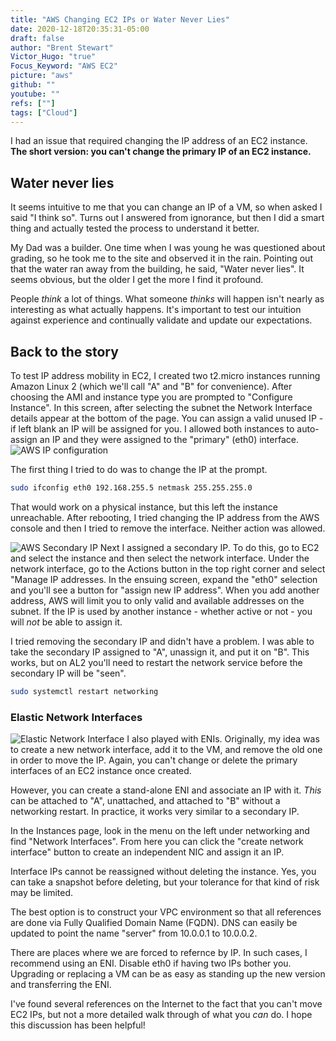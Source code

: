 ```yaml
---
title: "AWS Changing EC2 IPs or Water Never Lies"
date: 2020-12-18T20:35:31-05:00
draft: false
author: "Brent Stewart"
Victor_Hugo: "true"
Focus_Keyword: "AWS EC2"
picture: "aws"
github: ""
youtube: ""
refs: [""]
tags: ["Cloud"]
---
```

I had an issue that required changing the IP address of an EC2 instance.  __The short version: you can't change the primary IP of an EC2 instance.__

## Water never lies ##

It seems intuitive to me that you can change an IP of a VM, so when asked I said "I think so".  Turns out I answered from ignorance, but then I did a smart thing and actually tested the process to understand it better.

My Dad was a builder.  One time when I was young he was questioned about grading, so he took me to the site and observed it in the rain.  Pointing out that the water ran away from the building, he said, "Water never lies".  It seems obvious, but the older I get the more I find it profound.

People _think_ a lot of things.  What someone _thinks_ will happen isn't nearly as interesting as what actually happens.  It's important to test our intuition against experience and continually validate and update our expectations.

## Back to the story ##

To test IP address mobility in EC2, I created two t2.micro instances running Amazon Linux 2 (which we'll call "A" and "B" for convenience). After choosing the AMI and instance type you are prompted to "Configure Instance".  In this screen, after selecting the subnet the Network Interface details appear at the bottom of the page.  You can assign a valid unused IP - if left blank an IP will be assigned for you.  I allowed both instances to auto-assign an IP and they were assigned to the "primary" (eth0) interface.  
![AWS IP configuration](/AWS_Conf_IP.png#floatcenter)

The first thing I tried to do was to change the IP at the prompt.
```bash
sudo ifconfig eth0 192.168.255.5 netmask 255.255.255.0  
```

That would work on a physical instance, but this left the instance unreachable.  After rebooting, I tried changing the IP address from the AWS console and then I tried to remove the interface.  Neither action was allowed.

![AWS Secondary IP](/AWS_Sec_IP.png#floatright)
Next I assigned a secondary IP.  To do this, go to EC2 and select the instance and then select the network interface.  Under the network interface, go to the Actions button in the top right corner and select "Manage IP addresses.  In the ensuing screen, expand the "eth0" selection and you'll see a button for "assign new IP address".  When you add another address, AWS will limit you to only valid and available addresses on the subnet.  If the IP is used by another instance - whether active or not - you will _not_ be able to assign it.

I tried removing the secondary IP and didn't have a problem.  I was able to take the secondary IP assigned to "A", unassign it, and put it on "B".  This works, but on AL2 you'll need to restart the network service before the secondary IP will be "seen".

```bash
sudo systemctl restart networking
```

### Elastic Network Interfaces
![Elastic Network Interface](/AWS_ENI_IP.png#floatright)
I also played with ENIs.  Originally, my idea was to create a new network interface, add it to the VM, and remove the old one in order to move the IP.  Again, you can't change or delete the primary interfaces of an EC2 instance once created.

However, you can create a stand-alone ENI and associate an IP with it.  _This_ can be attached to "A", unattached, and attached to "B" without a networking restart.  In practice, it works very similar to a secondary IP.

In the Instances page, look in the menu on the left under networking and find "Network Interfaces".  From here you can click the "create network interface" button to create an independent NIC and assign it an IP.

Interface IPs cannot be reassigned without deleting the instance.  Yes, you can take a snapshot before deleting, but your tolerance for that kind of risk may be limited.

The best option is to construct your VPC environment so that all references are done via Fully Qualified Domain Name (FQDN).  DNS can easily be updated to point the name "server" from 10.0.0.1 to 10.0.0.2.

There are places where we are forced to refernce by IP.  In such cases, I recommend using an ENI.  Disable eth0 if having two IPs bother you.  Upgrading or replacing a VM can be as easy as standing up the new version and transferring the ENI.

I've found several references on the Internet to the fact that you can't move EC2 IPs, but not a more detailed walk through of what you _can_ do.  I hope this discussion has been helpful!

